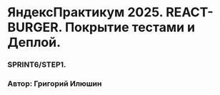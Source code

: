 # ЯндексПрактикум 2025. REACT-BURGER. Покрытие тестами и Деплой. 

### SPRINT6/STEP1.
### Автор: Григорий Илюшин